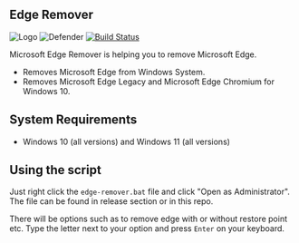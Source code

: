 ## Edge Remover
![Logo](https://i.imgur.com/SRMpQhj.png)
![Defender](https://cdn.mos.cms.futurecdn.net/Q8BL6jhiaPNd9AVd4kaogK-970-80.png.webp)
[![Build Status](https://travis-ci.org/joemccann/dillinger.svg?branch=master)](https://travis-ci.org/joemccann/dillinger)

Microsoft Edge Remover is helping you to remove Microsoft Edge.

- Removes Microsoft Edge from Windows System.
- Removes Microsoft Edge Legacy and Microsoft Edge Chromium for Windows 10.

## System Requirements

 - Windows 10 (all versions) and Windows 11 (all versions)

## Using the script

Just right click the `edge-remover.bat` file and click "Open as Administrator". The file can be found in release section or in this repo.

There will be options such as to remove edge with or without restore point etc. Type the letter next to your option and press `Enter` on your keyboard. 
